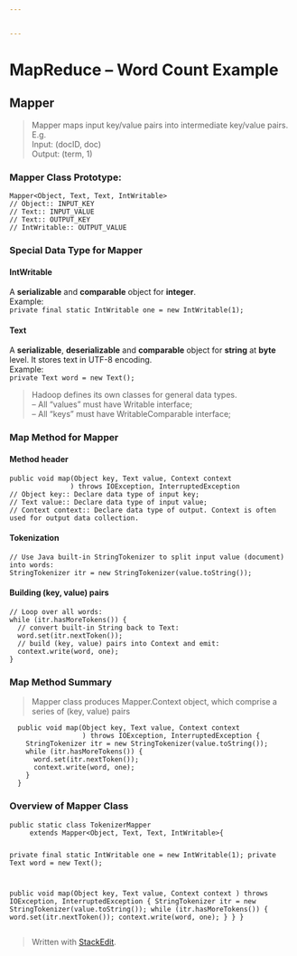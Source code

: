 ```yaml
---


---
```


<h1 id="mapreduce----word-count-example">MapReduce – Word Count Example</h1>
<h2 id="mapper">Mapper</h2>
<blockquote>
<p>Mapper maps input key/value pairs into intermediate key/value pairs.<br>
E.g.<br>
Input: (docID, doc)<br>
Output: (term, 1)</p>
</blockquote>
<h3 id="mapper-class-prototype">Mapper Class Prototype:</h3>
<pre><code>Mapper&lt;Object, Text, Text, IntWritable&gt; 
// Object:: INPUT_KEY
// Text:: INPUT_VALUE
// Text:: OUTPUT_KEY
// IntWritable:: OUTPUT_VALUE
</code></pre>
<h3 id="special-data-type-for-mapper">Special Data Type for Mapper</h3>
<h4 id="intwritable">IntWritable</h4>
<p>A <strong>serializable</strong> and <strong>comparable</strong> object for <strong>integer</strong>.<br>
Example:<br>
<code>private final static IntWritable one = new IntWritable(1);</code></p>
<h4 id="text">Text</h4>
<p>A <strong>serializable</strong>, <strong>deserializable</strong> and <strong>comparable</strong> object for <strong>string</strong> at <strong>byte</strong> level. It stores text in UTF-8 encoding.<br>
Example:<br>
<code>private Text word = new Text();</code></p>
<blockquote>
<p>Hadoop defines its own classes for general data types.<br>
– All “values” must have Writable interface;<br>
– All “keys”  must have WritableComparable interface;</p>
</blockquote>
<h3 id="map-method-for-mapper">Map Method for Mapper</h3>
<h4 id="method-header">Method header</h4>
<pre><code>public void map(Object key, Text value, Context context
               ) throws IOException, InterruptedException
// Object key:: Declare data type of input key;
// Text value:: Declare data type of input value;
// Context context:: Declare data type of output. Context is often used for output data collection.
</code></pre>
<h4 id="tokenization">Tokenization</h4>
<pre><code>// Use Java built-in StringTokenizer to split input value (document) into words:
StringTokenizer itr = new StringTokenizer(value.toString());
</code></pre>
<h4 id="building-key-value-pairs">Building (key, value) pairs</h4>
<pre><code>// Loop over all words:
while (itr.hasMoreTokens()) {
  // convert built-in String back to Text:
  word.set(itr.nextToken());
  // build (key, value) pairs into Context and emit:
  context.write(word, one);
}
</code></pre>
<h3 id="map-method-summary">Map Method Summary</h3>
<blockquote>
<p>Mapper class produces Mapper.Context object, which comprise a series of (key, value) pairs</p>
</blockquote>
<pre><code>  public void map(Object key, Text value, Context context
                  ) throws IOException, InterruptedException {
    StringTokenizer itr = new StringTokenizer(value.toString());
    while (itr.hasMoreTokens()) {
      word.set(itr.nextToken());
      context.write(word, one);
    }
  }
</code></pre>
<h3 id="overview-of-mapper-class">Overview of Mapper Class</h3>
<pre><code>public static class TokenizerMapper
     extends Mapper&lt;Object, Text, Text, IntWritable&gt;{

  private final static IntWritable one = new IntWritable(1);
  private Text word = new Text();

  public void map(Object key, Text value, Context context
                  ) throws IOException, InterruptedException {
    StringTokenizer itr = new StringTokenizer(value.toString());
    while (itr.hasMoreTokens()) {
      word.set(itr.nextToken());
      context.write(word, one);
    }
  }
}
</code></pre>
<blockquote>
<p>Written with <a href="https://stackedit.io/">StackEdit</a>.</p>
</blockquote>

